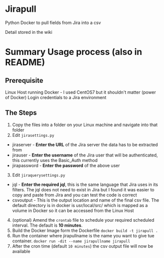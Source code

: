 # Jirapull
Python Docker to pull fields from Jira into a csv

Detail stored in the wiki

# Summary Usage process (also in README)
## Prerequisite
Linux Host running Docker - I used CentOS7 but it shouldn't matter (power of Docker)
Login credentials to a Jira environment

## The Steps
1. Copy the files into a folder on your Linux machine and navigate into that folder
2. Edit `jirasettings.py `
* jiraserver - **Enter the URL** of the Jira server the data has to be extracted from
* jirauser - **Enter the username** of the Jira user that will be authenticated, this currently uses the Basic_Auth method
* jirapassword - **Enter the password** of the above user
3. Edit `jiraquerysettings.py`
* jql - **Enter the required jql**, this is the same language that Jira uses in its filters.  The jql does not need to exist in Jira but I found it was easier to copy and paste from Jira and you can test the code is correct
* csvoutput - This is the output location and name of the final csv file. The default directory is in docker is usr/local/src/ which is mapped as a volume in Docker so it can be accessed from the Linux Host
4. (optional) Amend the `crontab` file to schedule your required scheduled interval. The default is **10 minutes**.
5. Build the Docker Image form the Dockerfile
`docker build -t jirapull .`
5. Run the container where jirapullname is the name you want to give tue container. 
`docker run -dit --name jirapullname jirapull`
6. After the cron time (default `10 minutes`) the csv output file will now be available
